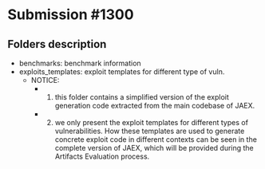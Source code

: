 # Submission #1300
## Folders description
- benchmarks: benchmark information
- exploits_templates: exploit templates for different type of vuln. 
    - NOTICE:
        - 1. this folder contains a simplified version of the exploit generation code extracted from the main codebase of JAEX.
        - 2. we only present the exploit templates for different types of vulnerabilities. How these templates are used to generate concrete exploit code in different contexts can be seen in the complete version of JAEX, which will be provided during the Artifacts Evaluation process.